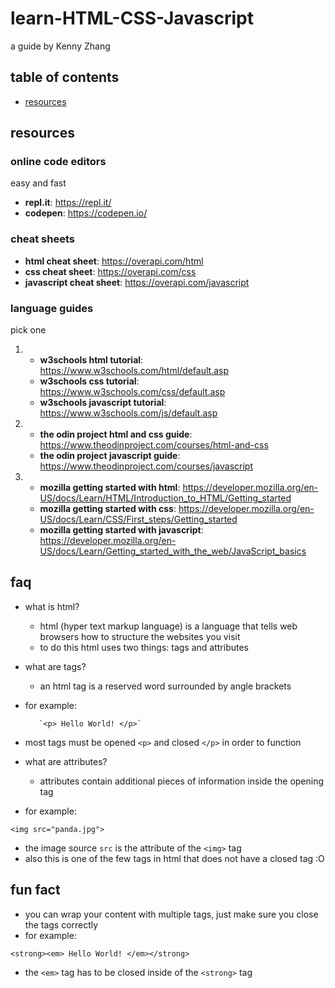 # learn-HTML-CSS-Javascript
a guide by Kenny Zhang

## table of contents

- [resources](#resources)


## resources
### online code editors
easy and fast 
- **repl.it**: https://repl.it/
- **codepen**: https://codepen.io/
### cheat sheets
- **html cheat sheet**: https://overapi.com/html
- **css cheat sheet**: https://overapi.com/css
- **javascript cheat sheet**: https://overapi.com/javascript
### language guides
pick one
1. - **w3schools html tutorial**: https://www.w3schools.com/html/default.asp
   - **w3schools css tutorial**: https://www.w3schools.com/css/default.asp
   - **w3schools javascript tutorial**: https://www.w3schools.com/js/default.asp
2. - **the odin project html and css guide**: https://www.theodinproject.com/courses/html-and-css
   - **the odin project javascript guide**: https://www.theodinproject.com/courses/javascript
3. - **mozilla getting started with html**: https://developer.mozilla.org/en-US/docs/Learn/HTML/Introduction_to_HTML/Getting_started
   - **mozilla getting started with css**: https://developer.mozilla.org/en-US/docs/Learn/CSS/First_steps/Getting_started
   - **mozilla getting started with javascript**: https://developer.mozilla.org/en-US/docs/Learn/Getting_started_with_the_web/JavaScript_basics

## faq
- what is html?
  - html (hyper text markup language) is a language that tells web browsers how to structure the websites you visit
  - to do this html uses two things: tags and attributes

- what are tags?
  - an html tag is a reserved word surrounded by angle brackets
- for example:

         `<p> Hello World! </p>`

- most tags must be opened `<p>` and closed `</p>` in order to function

- what are attributes?
  - attributes contain additional pieces of information inside the opening tag
- for example:

`<img src="panda.jpg">`

- the image source `src` is the attribute of the `<img>` tag
- also this is one of the few tags in html that does not have a closed tag :O

## fun fact
- you can wrap your content with multiple tags, just make sure you close the tags correctly
- for example:

`<strong><em> Hello World! </em></strong>`

- the `<em>` tag has to be closed inside of the `<strong>` tag
